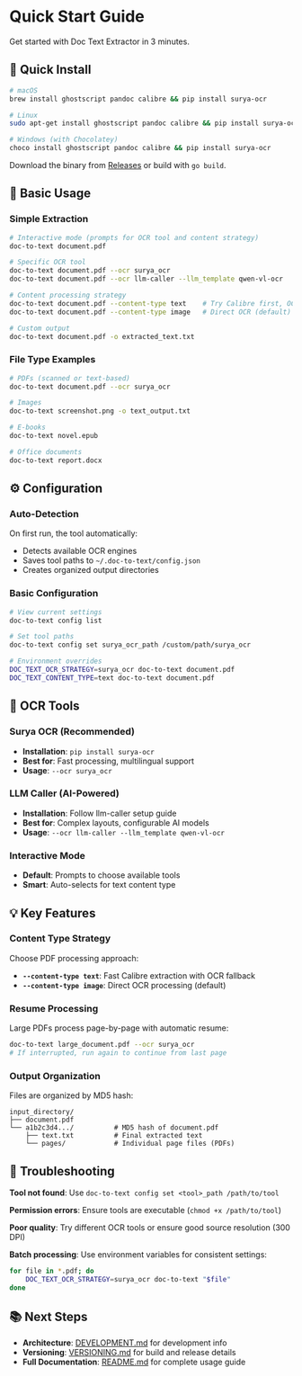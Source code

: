 # Quick Start Guide

Get started with Doc Text Extractor in 3 minutes.

## 🚀 Quick Install

```bash
# macOS
brew install ghostscript pandoc calibre && pip install surya-ocr

# Linux
sudo apt-get install ghostscript pandoc calibre && pip install surya-ocr

# Windows (with Chocolatey)
choco install ghostscript pandoc calibre && pip install surya-ocr
```

Download the binary from [Releases](../../releases) or build with `go build`.

## 📖 Basic Usage

### Simple Extraction

```bash
# Interactive mode (prompts for OCR tool and content strategy)
doc-to-text document.pdf

# Specific OCR tool
doc-to-text document.pdf --ocr surya_ocr
doc-to-text document.pdf --ocr llm-caller --llm_template qwen-vl-ocr

# Content processing strategy
doc-to-text document.pdf --content-type text    # Try Calibre first, OCR fallback
doc-to-text document.pdf --content-type image   # Direct OCR (default)

# Custom output
doc-to-text document.pdf -o extracted_text.txt
```

### File Type Examples

```bash
# PDFs (scanned or text-based)
doc-to-text document.pdf --ocr surya_ocr

# Images
doc-to-text screenshot.png -o text_output.txt

# E-books
doc-to-text novel.epub

# Office documents
doc-to-text report.docx
```

## ⚙️ Configuration

### Auto-Detection

On first run, the tool automatically:
- Detects available OCR engines
- Saves tool paths to `~/.doc-to-text/config.json`
- Creates organized output directories

### Basic Configuration

```bash
# View current settings
doc-to-text config list

# Set tool paths
doc-to-text config set surya_ocr_path /custom/path/surya_ocr

# Environment overrides
DOC_TEXT_OCR_STRATEGY=surya_ocr doc-to-text document.pdf
DOC_TEXT_CONTENT_TYPE=text doc-to-text document.pdf
```

## 🔧 OCR Tools

### Surya OCR (Recommended)
- **Installation**: `pip install surya-ocr`
- **Best for**: Fast processing, multilingual support
- **Usage**: `--ocr surya_ocr`

### LLM Caller (AI-Powered)
- **Installation**: Follow llm-caller setup guide
- **Best for**: Complex layouts, configurable AI models
- **Usage**: `--ocr llm-caller --llm_template qwen-vl-ocr`

### Interactive Mode
- **Default**: Prompts to choose available tools
- **Smart**: Auto-selects for text content type

## 💡 Key Features

### Content Type Strategy

Choose PDF processing approach:
- **`--content-type text`**: Fast Calibre extraction with OCR fallback
- **`--content-type image`**: Direct OCR processing (default)

### Resume Processing

Large PDFs process page-by-page with automatic resume:
```bash
doc-to-text large_document.pdf --ocr surya_ocr
# If interrupted, run again to continue from last page
```

### Output Organization

Files are organized by MD5 hash:
```
input_directory/
├── document.pdf
└── a1b2c3d4.../          # MD5 hash of document.pdf
    ├── text.txt          # Final extracted text
    └── pages/            # Individual page files (PDFs)
```

## 🚨 Troubleshooting

**Tool not found**: Use `doc-to-text config set <tool>_path /path/to/tool`

**Permission errors**: Ensure tools are executable (`chmod +x /path/to/tool`)

**Poor quality**: Try different OCR tools or ensure good source resolution (300 DPI)

**Batch processing**: Use environment variables for consistent settings:
```bash
for file in *.pdf; do
    DOC_TEXT_OCR_STRATEGY=surya_ocr doc-to-text "$file"
done
```

## 📚 Next Steps

- **Architecture**: [DEVELOPMENT.md](DEVELOPMENT.md) for development info
- **Versioning**: [VERSIONING.md](VERSIONING.md) for build and release details
- **Full Documentation**: [README.md](README.md) for complete usage guide 